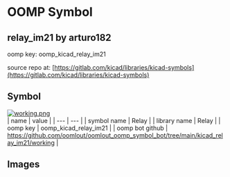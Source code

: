 # OOMP Symbol  
## relay_im21  by arturo182  
  
oomp key: oomp_kicad_relay_im21  
  
source repo at: [https://gitlab.com/kicad/libraries/kicad-symbols](https://gitlab.com/kicad/libraries/kicad-symbols)  
## Symbol  
  
[![working.png](working_600.png)](working.png)  
| name | value | 
| --- | --- | 
| symbol name | Relay | 
| library name | Relay | 
| oomp key | oomp_kicad_relay_im21 | 
| oomp bot github | https://github.com/oomlout/oomlout_oomp_symbol_bot/tree/main/kicad_relay_im21/working | 
## Images  
